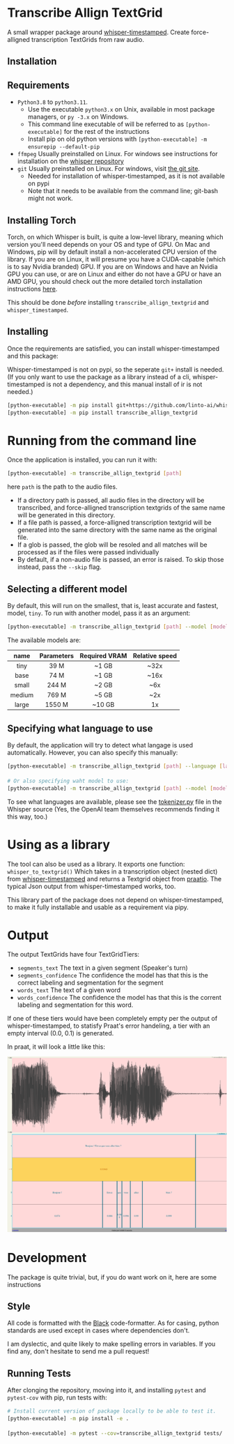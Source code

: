 # Transcribe Allign TextGrid

A small wrapper package around [whisper-timestamped](https://github.com/linto-ai/whisper-timestamped). Create force-alligned transcription TextGrids from raw audio.

## Installation

## Requirements
* `Python3.8` to `python3.11`.
    * Use the executable `python3.x` on Unix, available in most package managers, or `py -3.x` on Windows.
    * This command line executable of will be referred to as `[python-executable]` for the rest of the instructions
    * Install pip on old python versions with `[python-executable] -m ensurepip --default-pip`
* `ffmpeg` Usually preinstalled on Linux. For windows see instructions for installation on the [whisper repository](https://github.com/openai/whisper)
* `git` Usually preinstalled on Linux. For windows, visit [the git site](https://git-scm.com/download/win).
    * Needed for installation of whisper-timestamped, as it is not available on pypi
    * Note that it needs to be available from the command line; git-bash might not work.

## Installing Torch

Torch, on which Whisper is built, is quite a low-level library, meaning which version you'll need depends on your OS and type of GPU. On Mac and Windows, pip will by default install a non-accelerated CPU version of the library. If you are on Linux, it will presume you have a CUDA-capable (which is to say Nvidia branded) GPU. If you are on Windows and have an Nvidia GPU you can use, or are on Linux and either do not have a GPU or have an AMD GPU, you should check out the more detailed torch installation instructions [here](https://pytorch.org/get-started/locally/).

This should be done *before* installing `transcribe_allign_textgrid` and `whisper_timestamped`.

## Installing
Once the requirements are satisfied, you can install whisper-timestamped and this package:

Whisper-timestamped is not on pypi, so the seperate `git+` install is needed. (If you only want to use the package as a library instead of a cli, whisper-timestamped is not a dependency, and this manual install of ir is not needed.)
```bash
[python-executable] -m pip install git+https://github.com/linto-ai/whisper-timestamped
[python-executable] -m pip install transcribe_allign_textgrid
```

# Running from the command line
Once the application is installed, you can run it with:
```bash
[python-executable] -m transcribe_allign_textgrid [path]
```

here `path` is the path to the audio files.
* If a directory path is passed, all audio files in the directory will be transcribed, and force-alligned transcription textgrids of the same name will be generated in this directory.
* If a file path is passed, a force-alligned transcription textgrid will be generated into the same directory with the same name as the original file.
* If a glob is passed, the glob will be resoled and all matches will be processed as if the files were passed individually
* By default, if a non-audio file is passed, an error is raised. To skip those instead, pass the `--skip` flag.

## Selecting a different model
By default, this will run on the smallest, that is, least accurate and fastest, model, `tiny`. To run with another model, pass it as an argument:
```bash
[python-executable] -m transcribe_allign_textgrid [path] --model [model]
```

The available models are:

|  name  | Parameters | Required VRAM | Relative speed |
|:------:|:----------:|:-------------:|:--------------:|
|  tiny  |    39 M    |     ~1 GB     |      ~32x      |
|  base  |    74 M    |     ~1 GB     |      ~16x      |
| small  |   244 M    |     ~2 GB     |      ~6x       |
| medium |   769 M    |     ~5 GB     |      ~2x       |
| large  |   1550 M   |    ~10 GB     |       1x       |

## Specifying what language to use
By default, the application will try to detect what langage is used automatically. However, you can also specify this manually:
```bash
[python-executable] -m transcribe_allign_textgrid [path] --language [language]

# Or also specifying waht model to use:
[python-executable] -m transcribe_allign_textgrid [path] --model [model] --language [language]
```

To see what languages are available, please see the [tokenizer.py](https://github.com/openai/whisper/blob/main/whisper/tokenizer.py) file in the Whisper source (Yes, the OpenAI team themselves recommends finding it this way, too.)

# Using as a library
The tool can also be used as a library. It exports one function: `whisper_to_textgrid()` Which takes in a transcription object (nested dict) from [whisper-timestamped](https://github.com/linto-ai/whisper-timestamped) and returns a Textgrid object from [praatio](https://github.com/timmahrt/praatIO). The typical Json output from whisper-timestamped works, too.

This library part of the package does not depend on whisper-timestamped, to make it fully installable and usable as a requirement via pipy.

# Output
The output TextGrids have four TextGridTiers:
* `segments_text` The text in a given segment (Speaker's turn)
* `segments_confidence` The confidence the model has that this is the correct labeling and segmentation for the segment
* `words_text` The text of a given word
* `words_confidence` The confidence the model has that this is the corrent labeling and segmentation for this word.

If one of these tiers would have been completely empty per the output of whisper-timestamped, to statisfy Praat's error handeling, a tier with an empty interval (0.0, 0.1) is generated.

In praat, it will look a little like this:
<p allign="center">
  <img src=".assets/sample_output.png" />
</p>

# Development
The package is quite trivial, but, if you do want work on it, here are some instructions


## Style
All code is formatted with the [Black](https://github.com/psf/black) code-formatter. As for casing, python standards are used except in cases where dependencies don't.

I am dyslectic, and quite likely to make spelling errors in variables. If you find any, don't hesitate to send me a pull request!

## Running Tests
After clonging the repository, moving into it, and installing `pytest` and `pytest-cov` with pip, run tests with:
```bash
# Install current version of package locally to be able to test it.
[python-executable] -m pip install -e .

[python-executable] -m pytest --cov=transcribe_allign_textgrid tests/
```
